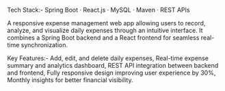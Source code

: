Tech Stack:- Spring Boot · React.js · MySQL · Maven · REST APIs

A responsive expense management web app allowing users to record, analyze, and visualize daily expenses through an intuitive interface.
It combines a Spring Boot backend and a React frontend for seamless real-time synchronization.

Key Features:-
Add, edit, and delete daily expenses, 
Real-time expense summary and analytics dashboard, 
REST API integration between backend and frontend, 
Fully responsive design improving user experience by 30%, 
Monthly insights for better financial visibility.
